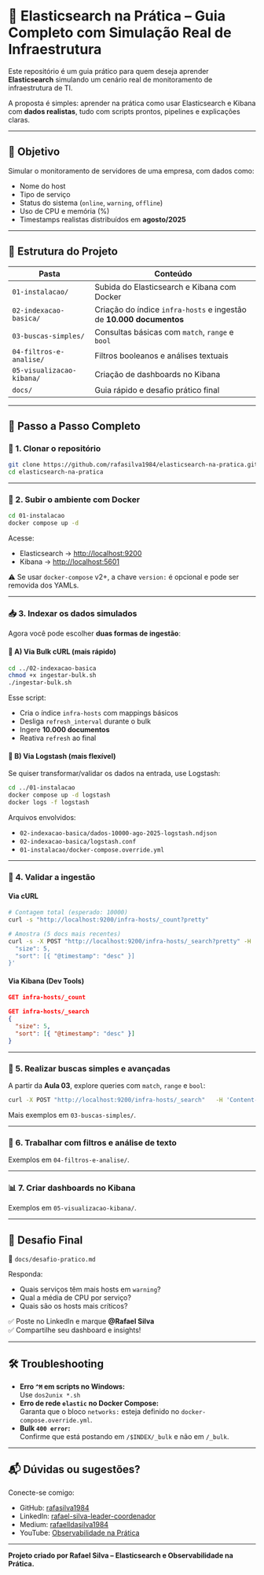 # 📘 Elasticsearch na Prática – Guia Completo com Simulação Real de Infraestrutura

Este repositório é um guia prático para quem deseja aprender **Elasticsearch** simulando um cenário real de monitoramento de infraestrutura de TI.  

A proposta é simples: aprender na prática como usar Elasticsearch e Kibana com **dados realistas**, tudo com scripts prontos, pipelines e explicações claras.

---

## 🎯 Objetivo

Simular o monitoramento de servidores de uma empresa, com dados como:
- Nome do host
- Tipo de serviço
- Status do sistema (`online`, `warning`, `offline`)
- Uso de CPU e memória (%)
- Timestamps realistas distribuídos em **agosto/2025**

---

## 🧱 Estrutura do Projeto

| Pasta                      | Conteúdo                                                                 |
|---------------------------|--------------------------------------------------------------------------|
| `01-instalacao/`          | Subida do Elasticsearch e Kibana com Docker                             |
| `02-indexacao-basica/`    | Criação do índice `infra-hosts` e ingestão de **10.000 documentos**      |
| `03-buscas-simples/`      | Consultas básicas com `match`, `range` e `bool`                         |
| `04-filtros-e-analise/`   | Filtros booleanos e análises textuais                                   |
| `05-visualizacao-kibana/` | Criação de dashboards no Kibana                                          |
| `docs/`                   | Guia rápido e desafio prático final                                     |

---

## 🚀 Passo a Passo Completo

### 🧩 1. Clonar o repositório
```bash
git clone https://github.com/rafasilva1984/elasticsearch-na-pratica.git
cd elasticsearch-na-pratica
```

---

### 🐳 2. Subir o ambiente com Docker
```bash
cd 01-instalacao
docker compose up -d
```

Acesse:
- Elasticsearch → [http://localhost:9200](http://localhost:9200)
- Kibana → [http://localhost:5601](http://localhost:5601)

⚠️ Se usar `docker-compose` v2+, a chave `version:` é opcional e pode ser removida dos YAMLs.

---

### 📥 3. Indexar os dados simulados

Agora você pode escolher **duas formas de ingestão**:

#### 🔹 A) Via Bulk cURL (mais rápido)
```bash
cd ../02-indexacao-basica
chmod +x ingestar-bulk.sh
./ingestar-bulk.sh
```

Esse script:
- Cria o índice `infra-hosts` com mappings básicos
- Desliga `refresh_interval` durante o bulk
- Ingere **10.000 documentos**
- Reativa `refresh` ao final

#### 🔹 B) Via Logstash (mais flexível)
Se quiser transformar/validar os dados na entrada, use Logstash:

```bash
cd ../01-instalacao
docker compose up -d logstash
docker logs -f logstash
```

Arquivos envolvidos:
- `02-indexacao-basica/dados-10000-ago-2025-logstash.ndjson`
- `02-indexacao-basica/logstash.conf`
- `01-instalacao/docker-compose.override.yml`

---

### 🔎 4. Validar a ingestão

#### Via cURL
```bash
# Contagem total (esperado: 10000)
curl -s "http://localhost:9200/infra-hosts/_count?pretty"

# Amostra (5 docs mais recentes)
curl -s -X POST "http://localhost:9200/infra-hosts/_search?pretty" -H 'Content-Type: application/json' -d '{
  "size": 5,
  "sort": [{ "@timestamp": "desc" }]
}'
```

#### Via Kibana (Dev Tools)
```json
GET infra-hosts/_count

GET infra-hosts/_search
{
  "size": 5,
  "sort": [{ "@timestamp": "desc" }]
}
```

---

### 🔎 5. Realizar buscas simples e avançadas
A partir da **Aula 03**, explore queries com `match`, `range` e `bool`:

```bash
curl -X POST "http://localhost:9200/infra-hosts/_search"   -H 'Content-Type: application/json' -d @03-buscas-simples/query-match.json
```

Mais exemplos em `03-buscas-simples/`.

---

### 🧠 6. Trabalhar com filtros e análise de texto
Exemplos em `04-filtros-e-analise/`.

---

### 📊 7. Criar dashboards no Kibana
Exemplos em `05-visualizacao-kibana/`.

---

## 🧠 Desafio Final

📁 `docs/desafio-pratico.md`

Responda:
- Quais serviços têm mais hosts em `warning`?
- Qual a média de CPU por serviço?
- Quais são os hosts mais críticos?

✅ Poste no LinkedIn e marque **@Rafael Silva**  
✅ Compartilhe seu dashboard e insights!

---

## 🛠️ Troubleshooting

- **Erro `^M` em scripts no Windows:**  
  Use `dos2unix *.sh`
- **Erro de rede `elastic` no Docker Compose:**  
  Garanta que o bloco `networks:` esteja definido no `docker-compose.override.yml`.
- **Bulk `400 error`:**  
  Confirme que está postando em `/$INDEX/_bulk` e não em `/_bulk`.

---

## 📬 Dúvidas ou sugestões?

Conecte-se comigo:

- GitHub: [rafasilva1984](https://github.com/rafasilva1984)
- LinkedIn: [rafael-silva-leader-coordenador](https://linkedin.com/in/rafael-silva-leader-coordenador)
- Medium: [rafaelldasilva1984](https://medium.com/@rafaelldasilva1984)
- YouTube: [Observabilidade na Prática](https://www.youtube.com/@ObservabilidadenaPrática)

---

**Projeto criado por Rafael Silva – Elasticsearch e Observabilidade na Prática.**

